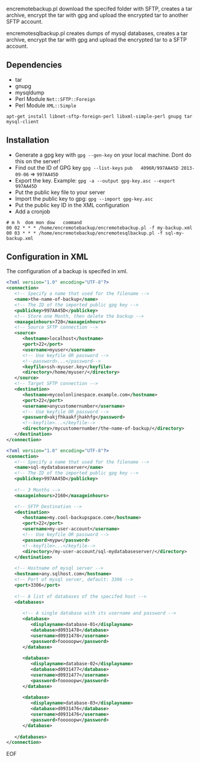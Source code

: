 encremotebackup.pl download the specifed folder with SFTP, creates 
a tar archive, encrypt the tar with gpg and upload the encrypted tar to another SFTP account.

encremotesqlbackup.pl creates dumps of mysql databases, creates 
a tar archive, encrypt the tar with gpg and upload the encrypted tar to a SFTP account.

Dependencies
------------
* tar
* gnupg
* mysqldump
* Perl Module `Net::SFTP::Foreign`
* Perl Module `XML::Simple`

```
apt-get install libnet-sftp-foreign-perl libxml-simple-perl gnupg tar mysql-client
```

Installation
------------
* Generate a gpg key with `gpg --gen-key` on your local machine. Dont do this on the server!
* Find out the ID of GPG key `gpg --list-keys` `pub   4096R/997AA45D 2013-09-06` => `997AA45D`
* Export the key. Example: `gpg -a --output gpg-key.asc --export 997AA45D`
* Put the public key file to your server
* Import the public key to gpg: `gpg --import gpg-key.asc`
* Put the public key ID in the XML configuration
* Add a cronjob

```
# m h  dom mon dow   command
00 02 * * * /home/encremotebackup/encremotebackup.pl -f my-backup.xml
00 03 * * * /home/encremotebackup/encremotesqlbackup.pl -f sql-my-backup.xml
```

Configuration in XML
--------------------
The configuration of a backup is specifed in xml.
```xml
<?xml version="1.0" encoding="UTF-8"?>
<connection>
   <!-- Specify a name that used for the filename -->
   <name>the-name-of-backup</name>
   <!-- The ID of the imported public gpg key -->
   <publickey>997AA45D</publickey>
   <!-- Store one Month, then delete the backup -->
   <maxageinhours>720</maxageinhours>
   <!-- Source SFTP connection -->
   <source>
      <hostname>localhost</hostname>
      <port>22</port>
      <username>myuser</username>
      <!-- Use keyfile OR password -->
      <!--password>...</password-->
      <keyfile>ssh-myuser.key</keyfile>
      <directory>/home/myuser/</directory>
   </source>
   <!-- Target SFTP connection -->
   <destination>
      <hostname>mycoolonlinespace.example.com</hostname>
      <port>22</port>
      <username>anycustomernumber</username>
      <!-- Use keyfile OR password -->
      <password>akjfhkaakfjhakhfg</password>
      <!--keyfile>...</keyfile-->
      <directory>/mycustomernumber/the-name-of-backup/</directory>
   </destination>
</connection>
```

```xml
<?xml version="1.0" encoding="UTF-8"?>
<connection>
   <!-- Specify a name that used for the filename -->
   <name>sql-mydatabaseserver</name>
   <!-- The ID of the imported public gpg key -->
   <publickey>997AA45D</publickey>
   
   <!-- 3 Months -->
   <maxageinhours>2160</maxageinhours>

   <!-- SFTP Destination -->
   <destination>
      <hostname>my.cool-backupspace.com</hostname>
      <port>22</port>
      <username>my-user-account</username>
      <!-- Use keyfile OR password -->
      <password>mypw</password>
      <!--keyfile>...</keyfile-->
      <directory>/my-user-account/sql-mydatabaseserver/</directory>
   </destination>
   
   <!-- Hostname of mysql server -->
   <hostname>any.sqlhost.com</hostname>
   <!-- Port of mysql server, default: 3306 -->
   <port>3306</port>
   
   <!-- A list of databases of the specifed host -->
   <databases>
      
      <!-- A single database with its username and password -->
      <database>
         <displayname>database-01</displayname>
         <database>d0931478</database>
         <username>d0931478</username>
         <password>fooooopw</password>
      </database>
      
      <database>
         <displayname>database-02</displayname>
         <database>d0931477</database>
         <username>d0931477</username>
         <password>fooooopw</password>
      </database>
      
      <database>
         <displayname>database-03</displayname>
         <database>d0931476</database>
         <username>d0931476</username>
         <password>fooooopw</password>
      </database>
      
   </databases>
</connection>
```

EOF
